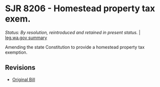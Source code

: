 # SJR 8206 - Homestead property tax exem.
*Status: By resolution, reintroduced and retained in present status.* | [leg.wa.gov summary](https://app.leg.wa.gov/billsummary?BillNumber=8206&Year=2021)

Amending the state Constitution to provide a homestead property tax exemption.

## Revisions
* [Original Bill](1/)